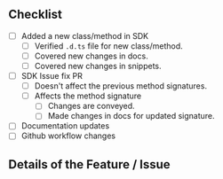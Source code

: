 ## Checklist

-   [ ] Added a new class/method in SDK
    -   [ ] Verified `.d.ts` file for new class/method.
    -   [ ] Covered new changes in docs.
    -   [ ] Covered new changes in snippets.
-   [ ] SDK Issue fix PR
    -   [ ] Doesn't affect the previous method signatures.
    -   [ ] Affects the method signature
        - [ ] Changes are conveyed.
        - [ ] Made changes in docs for updated signature.
-   [ ] Documentation updates
-   [ ] Github workflow changes

## Details of the Feature / Issue

<!-- Enter Overview of the feature / issue ticket -->
